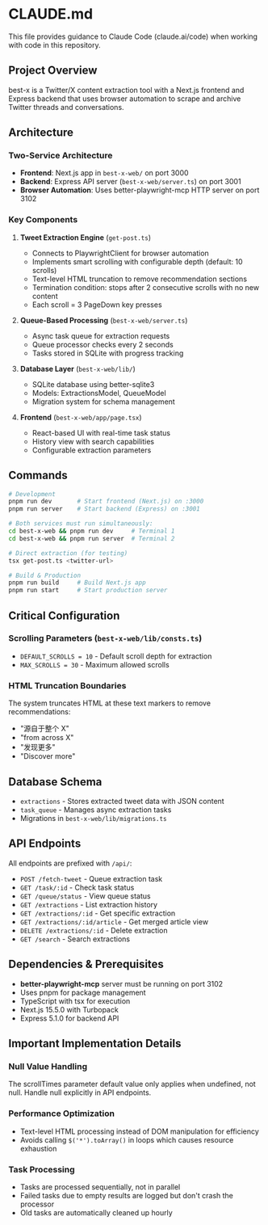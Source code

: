 # CLAUDE.md

This file provides guidance to Claude Code (claude.ai/code) when working with code in this repository.

## Project Overview

best-x is a Twitter/X content extraction tool with a Next.js frontend and Express backend that uses browser automation to scrape and archive Twitter threads and conversations.

## Architecture

### Two-Service Architecture
- **Frontend**: Next.js app in `best-x-web/` on port 3000
- **Backend**: Express API server (`best-x-web/server.ts`) on port 3001
- **Browser Automation**: Uses better-playwright-mcp HTTP server on port 3102

### Key Components

1. **Tweet Extraction Engine** (`get-post.ts`)
   - Connects to PlaywrightClient for browser automation
   - Implements smart scrolling with configurable depth (default: 10 scrolls)
   - Text-level HTML truncation to remove recommendation sections
   - Termination condition: stops after 2 consecutive scrolls with no new content
   - Each scroll = 3 PageDown key presses

2. **Queue-Based Processing** (`best-x-web/server.ts`)
   - Async task queue for extraction requests
   - Queue processor checks every 2 seconds
   - Tasks stored in SQLite with progress tracking

3. **Database Layer** (`best-x-web/lib/`)
   - SQLite database using better-sqlite3
   - Models: ExtractionsModel, QueueModel
   - Migration system for schema management

4. **Frontend** (`best-x-web/app/page.tsx`)
   - React-based UI with real-time task status
   - History view with search capabilities
   - Configurable extraction parameters

## Commands

```bash
# Development
pnpm run dev       # Start frontend (Next.js) on :3000
pnpm run server    # Start backend (Express) on :3001

# Both services must run simultaneously:
cd best-x-web && pnpm run dev     # Terminal 1
cd best-x-web && pnpm run server  # Terminal 2

# Direct extraction (for testing)
tsx get-post.ts <twitter-url>

# Build & Production
pnpm run build     # Build Next.js app
pnpm run start     # Start production server
```

## Critical Configuration

### Scrolling Parameters (`best-x-web/lib/consts.ts`)
- `DEFAULT_SCROLLS = 10` - Default scroll depth for extraction
- `MAX_SCROLLS = 30` - Maximum allowed scrolls

### HTML Truncation Boundaries
The system truncates HTML at these text markers to remove recommendations:
- "源自于整个 X"
- "from across X" 
- "发现更多"
- "Discover more"

## Database Schema

- `extractions` - Stores extracted tweet data with JSON content
- `task_queue` - Manages async extraction tasks
- Migrations in `best-x-web/lib/migrations.ts`

## API Endpoints

All endpoints are prefixed with `/api/`:
- `POST /fetch-tweet` - Queue extraction task
- `GET /task/:id` - Check task status
- `GET /queue/status` - View queue status
- `GET /extractions` - List extraction history
- `GET /extractions/:id` - Get specific extraction
- `GET /extractions/:id/article` - Get merged article view
- `DELETE /extractions/:id` - Delete extraction
- `GET /search` - Search extractions

## Dependencies & Prerequisites

- **better-playwright-mcp** server must be running on port 3102
- Uses pnpm for package management
- TypeScript with tsx for execution
- Next.js 15.5.0 with Turbopack
- Express 5.1.0 for backend API

## Important Implementation Details

### Null Value Handling
The scrollTimes parameter default value only applies when undefined, not null. Handle null explicitly in API endpoints.

### Performance Optimization
- Text-level HTML processing instead of DOM manipulation for efficiency
- Avoids calling `$('*').toArray()` in loops which causes resource exhaustion

### Task Processing
- Tasks are processed sequentially, not in parallel
- Failed tasks due to empty results are logged but don't crash the processor
- Old tasks are automatically cleaned up hourly